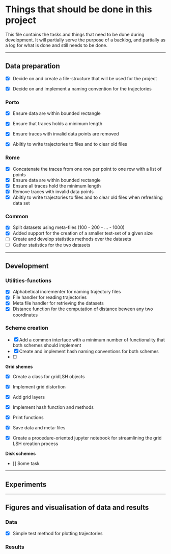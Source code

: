 # Things that should be done in this project

This file contains the tasks and things that need to be done during development. It will partially serve the purpose of a backlog, and partially as a log for what is done and still needs to be done.


---

## Data preparation
    
- [x] Decide on and create a file-structure that will be used for the project
- [X] Decide on and implement a naming convention for the trajectories


### **Porto**

- [x] Ensure data are within bounded rectangle
- [x] Ensure that traces holds a minimum length
- [x] Ensure traces with invalid data points are removed
- [x] Abiltiy to write trajectories to files and to clear old files


### **Rome**

- [x] Concatenate the traces from one row per point to one row with a list of points
- [x] Ensure data are within bounded rectangle
- [x] Ensure all traces hold the minimum length
- [x] Remove traces with invalid data points
- [x] Abiltiy to write trajectories to files and to clear old files when refreshing data set

### Common

- [x] Split datasets using meta-files (100 - 200 - ... - 1000)
- [x] Added support for the creation of a smaller test-set of a given size
- [ ] Create and develop statistics methods over the datasets
- [ ] Gather statistics for the two datasets

---

## Development


### Utilities-functions

- [x] Alphabetical incrementer for naming trajectory files
- [x] File handler for reading trajectories
- [x] Meta file handler for retrieving the datasets
- [x] Distance function for the computation of distance beween any two coordinates

### Scheme creation

- [x] Add a common interface with a minimum number of functionality that both schemes should implement
- [x] Create and implement hash naming conventions for both schemes
- [ ] 

**Grid shemes**
- [x] Create a class for gridLSH objects
- [x] Implement grid distortion
- [x] Add grid layers
- [x] Implement hash function and methods
- [x] Print functions
- [x] Save data and meta-files
- [x] Create a procedure-oriented jupyter notebook for streamlining the grid LSH creation process


**Disk schemes**
- [] Some task

---
## Experiments

---

## Figures and visualisation of data and results 

### Data
- [x] Simple test method for plotting trajectories

### Results

